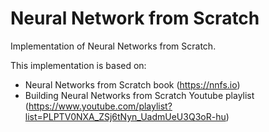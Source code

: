 # Neural Network from Scratch
Implementation of Neural Networks from Scratch.

This implementation is based on:
* Neural Networks from Scratch book (https://nnfs.io)
* Building Neural Networks from Scratch Youtube playlist (https://www.youtube.com/playlist?list=PLPTV0NXA_ZSj6tNyn_UadmUeU3Q3oR-hu)
